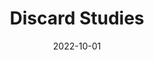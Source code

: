 ---
title: Discard Studies
type: research
date: 2022-10-01
date_end: present
imageurl: /assets/preview_discard_studies_2.jpg
imagedsc: An adaptation of Peter Buggenhout's "... use menace, use prayer (part II)"
---